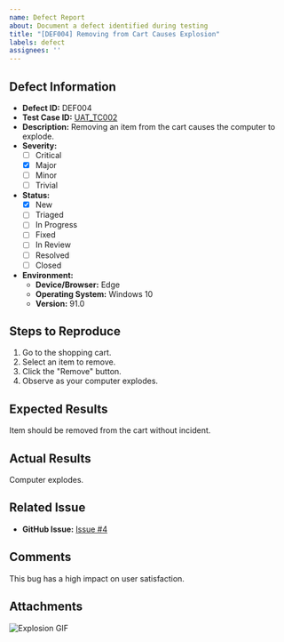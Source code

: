 ```yaml
---
name: Defect Report
about: Document a defect identified during testing
title: "[DEF004] Removing from Cart Causes Explosion"
labels: defect
assignees: ''
---
```


## Defect Information
- **Defect ID:** DEF004
- **Test Case ID:** [UAT_TC002](../test-cases/uat/UAT_TC002.md)
- **Description:** Removing an item from the cart causes the computer to explode.
- **Severity:** 
  - [ ] Critical
  - [x] Major
  - [ ] Minor
  - [ ] Trivial
- **Status:**
  - [x] New
  - [ ] Triaged
  - [ ] In Progress
  - [ ] Fixed
  - [ ] In Review
  - [ ] Resolved
  - [ ] Closed
- **Environment:**
  - **Device/Browser:** Edge
  - **Operating System:** Windows 10
  - **Version:** 91.0

## Steps to Reproduce
1. Go to the shopping cart.
2. Select an item to remove.
3. Click the "Remove" button.
4. Observe as your computer explodes.

## Expected Results
Item should be removed from the cart without incident.

## Actual Results
Computer explodes.

## Related Issue
- **GitHub Issue:** [Issue #4](https://github.com/your-repo/issues/4)

## Comments
This bug has a high impact on user satisfaction.

## Attachments
![Explosion GIF](https://media.giphy.com/media/v1.Y2lkPTc5MGI3NjExdjViajBmcG56NW82dTdldDNnc21vdXJoaHhucDR0bG16dzkwaHY4ayZlcD12MV9pbnRlcm5hbF9naWZfYnlfaWQmY3Q9Zw/AmT7Raa4GJQsM/giphy.gif)
